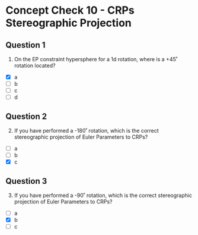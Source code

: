# Concept Check 10 - CRPs Stereographic Projection
## Question 1
1. On the EP constraint hypersphere for a 1d rotation, where is a +45˚ rotation located?
- [x] a
- [ ] b
- [ ] c
- [ ] d
## Question 2
2. If you have performed a -180˚ rotation, which is the correct stereographic projection of Euler Parameters to CRPs?
- [ ] a
- [ ] b
- [x] c
## Question 3
3. If you have performed a -90˚ rotation, which is the correct stereographic projection of Euler Parameters to CRPs?
- [ ] a
- [x] b
- [ ] c
